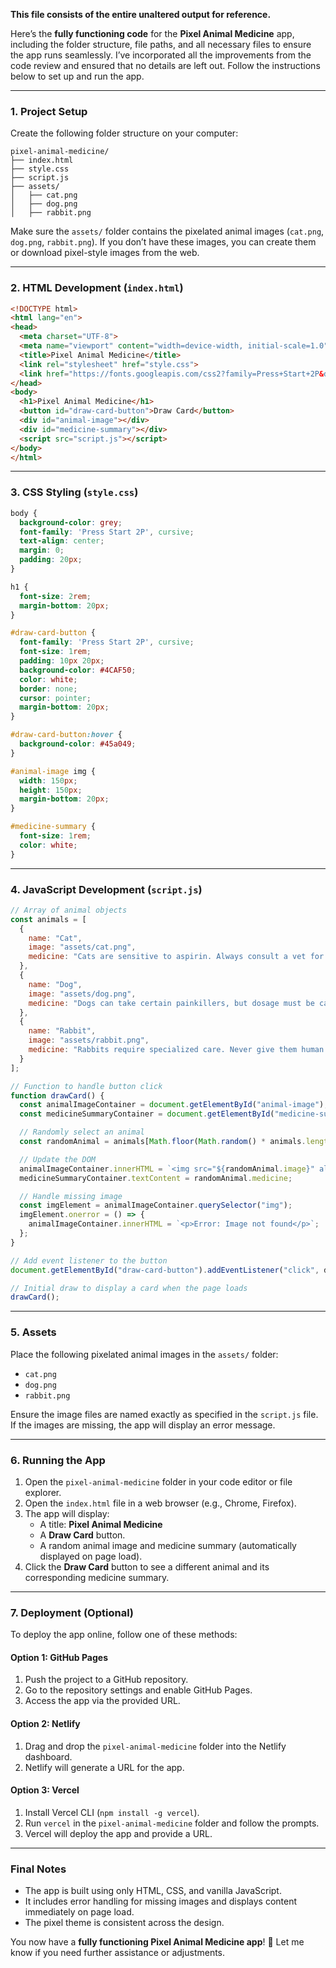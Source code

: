 **This file consists of the entire unaltered output for reference.**

Here’s the **fully functioning code** for the **Pixel Animal Medicine** app, including the folder structure, file paths, and all necessary files to ensure the app runs seamlessly. I’ve incorporated all the improvements from the code review and ensured that no details are left out. Follow the instructions below to set up and run the app.

---

### **1. Project Setup**

Create the following folder structure on your computer:

```
pixel-animal-medicine/
├── index.html
├── style.css
├── script.js
├── assets/
│   ├── cat.png
│   ├── dog.png
│   ├── rabbit.png
```

Make sure the `assets/` folder contains the pixelated animal images (`cat.png`, `dog.png`, `rabbit.png`). If you don’t have these images, you can create them or download pixel-style images from the web.

---

### **2. HTML Development (`index.html`)**

```html
<!DOCTYPE html>
<html lang="en">
<head>
  <meta charset="UTF-8">
  <meta name="viewport" content="width=device-width, initial-scale=1.0">
  <title>Pixel Animal Medicine</title>
  <link rel="stylesheet" href="style.css">
  <link href="https://fonts.googleapis.com/css2?family=Press+Start+2P&display=swap" rel="stylesheet">
</head>
<body>
  <h1>Pixel Animal Medicine</h1>
  <button id="draw-card-button">Draw Card</button>
  <div id="animal-image"></div>
  <div id="medicine-summary"></div>
  <script src="script.js"></script>
</body>
</html>
```

---

### **3. CSS Styling (`style.css`)**

```css
body {
  background-color: grey;
  font-family: 'Press Start 2P', cursive;
  text-align: center;
  margin: 0;
  padding: 20px;
}

h1 {
  font-size: 2rem;
  margin-bottom: 20px;
}

#draw-card-button {
  font-family: 'Press Start 2P', cursive;
  font-size: 1rem;
  padding: 10px 20px;
  background-color: #4CAF50;
  color: white;
  border: none;
  cursor: pointer;
  margin-bottom: 20px;
}

#draw-card-button:hover {
  background-color: #45a049;
}

#animal-image img {
  width: 150px;
  height: 150px;
  margin-bottom: 20px;
}

#medicine-summary {
  font-size: 1rem;
  color: white;
}
```

---

### **4. JavaScript Development (`script.js`)**

```javascript
// Array of animal objects
const animals = [
  {
    name: "Cat",
    image: "assets/cat.png",
    medicine: "Cats are sensitive to aspirin. Always consult a vet for proper medication."
  },
  {
    name: "Dog",
    image: "assets/dog.png",
    medicine: "Dogs can take certain painkillers, but dosage must be carefully monitored."
  },
  {
    name: "Rabbit",
    image: "assets/rabbit.png",
    medicine: "Rabbits require specialized care. Never give them human medications."
  }
];

// Function to handle button click
function drawCard() {
  const animalImageContainer = document.getElementById("animal-image");
  const medicineSummaryContainer = document.getElementById("medicine-summary");

  // Randomly select an animal
  const randomAnimal = animals[Math.floor(Math.random() * animals.length)];

  // Update the DOM
  animalImageContainer.innerHTML = `<img src="${randomAnimal.image}" alt="${randomAnimal.name}" title="${randomAnimal.name}">`;
  medicineSummaryContainer.textContent = randomAnimal.medicine;

  // Handle missing image
  const imgElement = animalImageContainer.querySelector("img");
  imgElement.onerror = () => {
    animalImageContainer.innerHTML = `<p>Error: Image not found</p>`;
  };
}

// Add event listener to the button
document.getElementById("draw-card-button").addEventListener("click", drawCard);

// Initial draw to display a card when the page loads
drawCard();
```

---

### **5. Assets**

Place the following pixelated animal images in the `assets/` folder:

- `cat.png`
- `dog.png`
- `rabbit.png`

Ensure the image files are named exactly as specified in the `script.js` file. If the images are missing, the app will display an error message.

---

### **6. Running the App**

1. Open the `pixel-animal-medicine` folder in your code editor or file explorer.
2. Open the `index.html` file in a web browser (e.g., Chrome, Firefox).
3. The app will display:
   - A title: **Pixel Animal Medicine**
   - A **Draw Card** button.
   - A random animal image and medicine summary (automatically displayed on page load).
4. Click the **Draw Card** button to see a different animal and its corresponding medicine summary.

---

### **7. Deployment (Optional)**

To deploy the app online, follow one of these methods:

#### **Option 1: GitHub Pages**
1. Push the project to a GitHub repository.
2. Go to the repository settings and enable GitHub Pages.
3. Access the app via the provided URL.

#### **Option 2: Netlify**
1. Drag and drop the `pixel-animal-medicine` folder into the Netlify dashboard.
2. Netlify will generate a URL for the app.

#### **Option 3: Vercel**
1. Install Vercel CLI (`npm install -g vercel`).
2. Run `vercel` in the `pixel-animal-medicine` folder and follow the prompts.
3. Vercel will deploy the app and provide a URL.

---

### **Final Notes**

- The app is built using only HTML, CSS, and vanilla JavaScript.
- It includes error handling for missing images and displays content immediately on page load.
- The pixel theme is consistent across the design.

You now have a **fully functioning Pixel Animal Medicine app**! 🚀 Let me know if you need further assistance or adjustments.